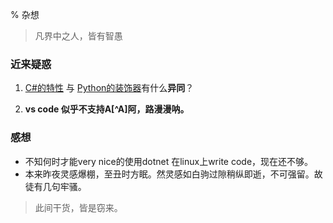 % 杂想

> 凡界中之人，皆有智愚


### 近来疑惑
1.  [C#的特性](https://msdn.microsoft.com/zh-cn/library/z0w1kczw.aspx)
    与
    [Python的装饰器](https://www.python.org/dev/peps/pep-0318/)有什么**异同**？

2.  __vs code 似乎不支持A[^A]阿，路漫漫呐。__

### 感想
- 不知何时才能very nice的使用dotnet 在linux上write code，现在还不够。
- 本来昨夜灵感爆棚，至丑时方眠。然灵感如白驹过隙稍纵即逝，不可强留。故徒有几句牢骚。













> 此间干货，皆是窃来。